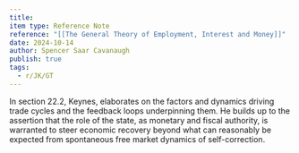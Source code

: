 ```yaml
---
title: 
item type: Reference Note
reference: "[[The General Theory of Employment, Interest and Money]]"
date: 2024-10-14
author: Spencer Saar Cavanaugh
publish: true
tags:
  - r/JK/GT
---
```

In section 22.2, Keynes, elaborates on the factors and dynamics driving trade cycles and the feedback loops underpinning them. He builds up to the assertion that the role of the state, as monetary and fiscal authority, is warranted to steer economic recovery beyond what can reasonably be expected from spontaneous free market dynamics of self-correction.
